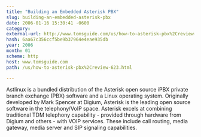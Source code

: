 ```yaml
---
title: "Building an Embedded Asterisk PBX"
slug: building-an-embedded-asterisk-pbx
date: 2006-01-16 15:30:41 -0600
category: 
external-url: http://www.tomsguide.com/us/how-to-asterisk-pbx%2Creview-623.html
hash: 6aa67c356ccf5be9b37964e4eae935db
year: 2006
month: 01
scheme: http
host: www.tomsguide.com
path: /us/how-to-asterisk-pbx%2Creview-623.html

---
```


Astlinux is a bundled distribution of the Asterisk open source iPBX private branch exchange (PBX) software and a Linux operating system. Originally developed by Mark Spencer at Digium, Asterisk is the leading open source software in the telephony/VoIP space. Asterisk excels at combining traditional TDM telephony capability - provided through hardware from Digium and others - with VOIP services. These include call routing, media gateway, media server and SIP signaling capabilities.
